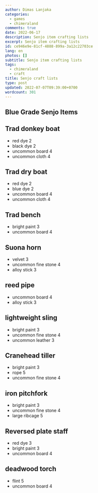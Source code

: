 ```yaml
---
author: Dimas Lanjaka
categories:
  - games
  - chimeraland
comments: true
date: 2022-06-17
description: Senjo item crafting lists
excerpt: Senjo item crafting lists
id: ce946e9e-81cf-4888-899a-3a12c22703ce
lang: en
photos: []
subtitle: Senjo item crafting lists
tags:
  - chimeraland
  - craft
title: Senjo craft lists
type: post
updated: 2022-07-07T09:39:00+0700
wordcount: 301
---
```


<!-- include index2/update.html -->

## Blue Grade Senjo Items

## Trad donkey boat
- red dye 2
- black dye 2
- uncommon board 4
- uncommon cloth 4

## Trad dry boat
- red dye 2
- blue dye 2
- uncommon board 4
- uncommon cloth 4

## Trad bench
- bright paint 3
- uncommon board 4

## Suona horn
- velvet 3
- uncommon fine stone 4
- alloy stick 3

## reed pipe
- uncommon board 4
- alloy stick 3

## lightweight sling
- bright paint 3
- uncommon fine stone 4
- uncommon leather 3

## Cranehead tiller
- bright paint 3
- rope 5
- uncommon fine stone 4

## iron pitchfork
- bright paint 3
- uncommon fine stone 4
- large ribcage 5

## Reversed plate staff
- red dye 3
- bright paint 3
- uncommon board 4

## deadwood torch
- flint 5
- uncommon board 4


